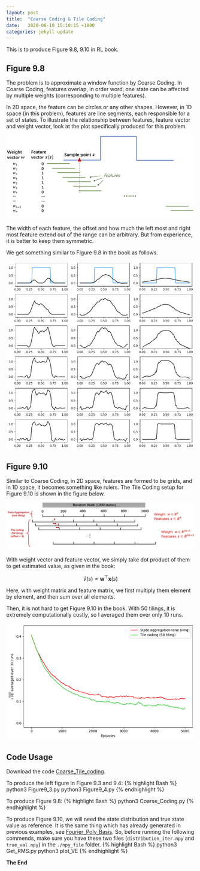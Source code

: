 ```yaml
---
layout: post
title:  "Coarse Coding & Tile Coding"
date:   2020-08-10 15:10:15 +1000
categories: jekyll update
---
```

This is to produce Figure 9.8, 9.10 in RL book.

## **Figure 9.8**

The problem is to approximate a window function by Coarse Coding. In Coarse Coding, features overlap, in order word, one state can be affected by multiple weights (corresponding to multiple features).

In 2D space, the feature can be circles or any other shapes. However, in 1D space (in this problem), features are line segments, each responsible for a set of states. To illustrate the relationship between features, feature vector and weight vector, look at the plot specifically produced for this problem.

 <div style="text-align:center"><img src="/files/Chapter9/Coarse_Tile_Coding/CT_p2.png" alt="drawing" width="700"/></div>

 The width of each feature, the offset and how much the left most and right most feature extend out of the range can be arbitrary. But from experience, it is better to keep them symmetric.

 We get something similar to Figure 9.8 in the book as follows.

  <div style="text-align:center"><img src="/files/Chapter9/Coarse_Tile_Coding/Figure9_8_v2.png" alt="drawing" width="600"/></div>


## **Figure 9.10**

Similar to Coarse Coding, in 2D space, features are formed to be grids, and in 1D space, it becomes something like rulers. The Tile Coding setup for Figure 9.10 is shown in the figure below.

  <div style="text-align:center"><img src="/files/Chapter9/Coarse_Tile_Coding/CT_p1.png" alt="drawing" width="700"/></div>

With weight vector and feature vector, we simply take dot product of them to get estimated value, as given in the book:

$$ \hat{v}(s) = \mathbf{w}^\top \mathbf{x}(s) $$

Here, with weight matrix and feature matrix, we first multiply them element by element, and then sum over all elements.

Then, it is not hard to get Figure 9.10 in the book. With 50 tilings, it is extremely computationally costly, so I averaged them over only 10 runs.

  <div style="text-align:center"><img src="/files/Chapter9/Coarse_Tile_Coding/root_VE_history.png" alt="drawing" width="600"/></div>



## **Code Usage**

Download the code [Coarse_Tile_coding](https://github.com/MingruiSun2019/RLbook_reproducing/tree/master/Chapter9/Coarse_Tile_coding).

To produce the left figure in Figure 9.3 and 9.4:
{% highlight Bash %}
python3 Figure9_3.py
python3 Figure9_4.py {% endhighlight %}


To produce Figure 9.8:
{% highlight Bash %}
python3 Coarse_Coding.py {% endhighlight %}


To produce Figure 9.10, we will need the state distribution and true state value as reference. It is the same thing which has already generated in previous examples, see [Fourier_Poly_Basis](https://github.com/MingruiSun2019/RLbook_reproducing/tree/master/Chapter9/Fourier_Poly_Basis). So, before running the following commends, make sure you have these two files (`distribution_iter.npy` and `true_val.npy`) in the `./npy_file` folder.
{% highlight Bash %}
python3 Get_RMS.py
python3 plot_VE {% endhighlight %}







**The End**
